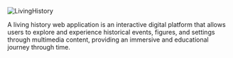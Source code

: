 ![LivingHistory](https://github.com/Ali-Hakan/LivingHistory/assets/110849135/7509d7b9-7e10-4611-821e-94423924862c)

A living history web application is an interactive digital platform that allows users to explore and experience historical events, figures, and settings through multimedia content, providing an immersive and educational journey through time.
